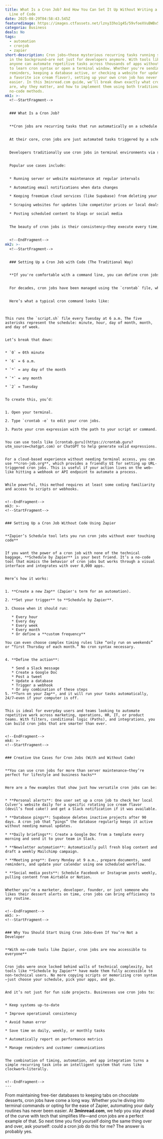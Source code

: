 ```yaml
---
title: What Is a Cron Job? And How You Can Set It Up Without Writing a Single
  Line of Code
date: 2025-08-29T04:58:43.545Z
featuredimage: https://images.ctfassets.net/lzny33ho1g45/59vfoeXVuBWBv5Q5I1SJJS/951499786e0c2edae6196dc9897365af/Group_12398.jpg?fm=avif&q=31&fit=thumb&w=1520&h=760
categoria: Business
deals: No
tags:
  - automation
  - cronjob
  - zapier
short-description: Cron jobs—those mysterious recurring tasks running silently
  in the background—are not just for developers anymore. With tools like Zapier,
  anyone can automate repetitive tasks across thousands of apps without needing
  to learn cron syntax or open a terminal window. Whether you're sending Slack
  reminders, keeping a database active, or checking a website for updates (like
  a favorite ice cream flavor), setting up your own cron job has never been
  easier. In this 3minread.com guide, we’ll break down exactly what cron jobs
  are, why they matter, and how to implement them using both traditional and
  no-code methods.
mk1: >-
  <!--StartFragment-->


  ### What Is a Cron Job?


  **Cron jobs are recurring tasks that run automatically on a schedule you define**


  At their core, cron jobs are just automated tasks triggered by a schedule—like a digital alarm clock that tells your computer or app to “do this thing now.” They’re commonly used for anything repetitive and time-based, from running daily backups to updating a system or pinging a database every week to prevent timeouts.


  Developers traditionally use cron jobs in terminal environments via something called `crontab`, writing specific expressions to define exactly when each task should run (like “every Tuesday at 6 a.m.”). But the concept isn’t just for coders. If you've ever set an alarm, recurring calendar event, or reminder, you already understand the logic behind a cron job.


  Popular use cases include:


  * Running server or website maintenance at regular intervals

  * Automating email notifications when data changes

  * Keeping freemium cloud services (like Supabase) from deleting your data

  * Scraping websites for updates like competitor prices or local deals

  * Posting scheduled content to blogs or social media


  The beauty of cron jobs is their consistency—they execute every time, on time, without human involvement.


  <!--EndFragment-->
mk2: >-
  <!--StartFragment-->


  ### Setting Up a Cron Job with Code (The Traditional Way)


  **If you're comfortable with a command line, you can define cron jobs directly using cron syntax**


  For decades, cron jobs have been managed using the `crontab` file, where each line defines one recurring task. On a Mac or Linux machine, you'd access this via Terminal. On Windows, you'd use Task Scheduler (a similar concept, but without the UNIX-style syntax).


  Here’s what a typical cron command looks like:


  ```


  ```


  This runs the `script.sh` file every Tuesday at 6 a.m. The five asterisks represent the schedule: minute, hour, day of month, month, and day of week.


  Let’s break that down:


  * `0` = 0th minute

  * `6` = 6 a.m.

  * `*` = any day of the month

  * `*` = any month

  * `2` = Tuesday


  To create this, you’d:


  1. Open your terminal.

  2. Type `crontab -e` to edit your cron jobs.

  3. Paste your cron expression with the path to your script or command.


  You can use tools like [crontab.guru](https://crontab.guru?utm_source=chatgpt.com) or ChatGPT to help generate valid expressions.


  For a cloud-based experience without needing terminal access, you can use **cron-job.org**, which provides a friendly UI for setting up URL-triggered cron jobs. This is useful if your action lives on the web—like hitting a webhook or API endpoint to automate a process.


  While powerful, this method requires at least some coding familiarity and access to scripts or webhooks.


  <!--EndFragment-->
mk3: >-
  <!--StartFragment-->


  ### Setting Up a Cron Job Without Code Using Zapier


  **Zapier’s Schedule tool lets you run cron jobs without ever touching code**


  If you want the power of a cron job with none of the technical baggage, **Schedule by Zapier** is your best friend. It’s a no-code tool that mimics the behavior of cron jobs but works through a visual interface and integrates with over 8,000 apps.


  Here’s how it works:


  1. **Create a new Zap** (Zapier's term for an automation).

  2. **Set your trigger** to **Schedule by Zapier**.

  3. Choose when it should run:

     * Every hour
     * Every day
     * Every week
     * Every month
     * Or define a **custom frequency**

  You can even choose complex timing rules like “only run on weekends” or “first Thursday of each month.” No cron syntax necessary.


  4. **Define the action**:

     * Send a Slack message
     * Create a Google Doc
     * Post a tweet
     * Update a database
     * Trigger a webhook
     * Or any combination of these steps
  5. **Turn on your Zap**, and it will run your tasks automatically, 24/7—even if your computer is off.


  This is ideal for everyday users and teams looking to automate repetitive work across marketing, operations, HR, IT, or product teams. With filters, conditional logic (Paths), and integrations, you can build cron jobs that are smarter than ever.


  <!--EndFragment-->
mk4: >-
  <!--StartFragment-->


  ### Creative Use Cases for Cron Jobs (With and Without Code)


  **You can use cron jobs for more than server maintenance—they’re perfect for lifestyle and business hacks**


  Here are a few examples that show just how versatile cron jobs can be:


  * **Personal alerts**: One user set up a cron job to check her local Culver’s website daily for a specific rotating ice cream flavor (devil’s food cake!) and get a Slack notification if it was available.

  * **Database pings**: Supabase deletes inactive projects after 90 days. A cron job that “pings” the database regularly keeps it active without needing manual updates.

  * **Daily briefings**: Create a Google Doc from a template every morning and send it to your team in Slack.

  * **Newsletter automation**: Automatically pull fresh blog content and draft a weekly Mailchimp campaign.

  * **Meeting prep**: Every Monday at 9 a.m., prepare documents, send reminders, and update your calendar using one scheduled workflow.

  * **Social media posts**: Schedule Facebook or Instagram posts weekly, pulling content from Airtable or Notion.


  Whether you’re a marketer, developer, founder, or just someone who likes their dessert alerts on time, cron jobs can bring efficiency to any routine.


  <!--EndFragment-->
mk5: >-
  <!--StartFragment-->


  ### Why You Should Start Using Cron Jobs—Even If You’re Not a Developer


  **With no-code tools like Zapier, cron jobs are now accessible to everyone**


  Cron jobs were once locked behind walls of technical complexity, but tools like **Schedule by Zapier** have made them fully accessible to non-technical users. No more copying scripts or memorizing cron syntax—just choose your schedule, pick your apps, and go.


  And it’s not just for fun side projects. Businesses use cron jobs to:


  * Keep systems up-to-date

  * Improve operational consistency

  * Avoid human error

  * Save time on daily, weekly, or monthly tasks

  * Automatically report on performance metrics

  * Manage reminders and customer communications


  The combination of timing, automation, and app integration turns a simple recurring task into an intelligent system that runs like clockwork—literally.


  <!--EndFragment-->
---
```

<!--StartFragment-->

From maintaining free-tier databases to keeping tabs on chocolate desserts, cron jobs have come a long way. Whether you’re diving into terminal commands or opting for the ease of Zapier, automating your daily routines has never been easier. At **3minread.com**, we help you stay ahead of the curve with tech that simplifies life—and cron jobs are a perfect example of that. So next time you find yourself doing the same thing over and over, ask yourself: could a cron job do this for me? The answer is probably yes.

<!--EndFragment-->